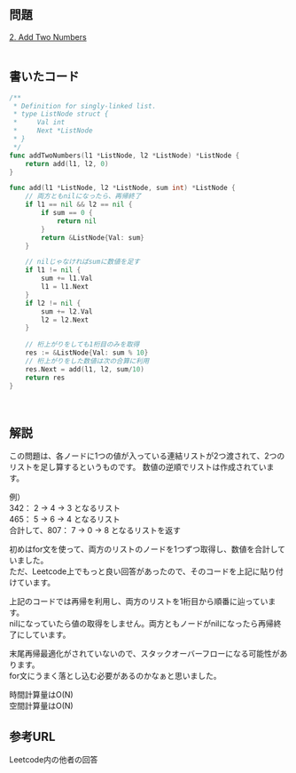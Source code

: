 ## 問題  
[2. Add Two Numbers](https://leetcode.com/problems/add-two-numbers/)  
<br>
## 書いたコード
```go
/**
 * Definition for singly-linked list.
 * type ListNode struct {
 *     Val int
 *     Next *ListNode
 * }
 */
func addTwoNumbers(l1 *ListNode, l2 *ListNode) *ListNode {
	return add(l1, l2, 0)
}

func add(l1 *ListNode, l2 *ListNode, sum int) *ListNode {
    // 両方ともnilになったら、再帰終了
	if l1 == nil && l2 == nil {
        if sum == 0 {
            return nil
        }
		return &ListNode{Val: sum}
	}

    // nilじゃなければsumに数値を足す
	if l1 != nil {
		sum += l1.Val
		l1 = l1.Next
	}
	if l2 != nil {
		sum += l2.Val
		l2 = l2.Next
	}
    
    // 桁上がりをしても1桁目のみを取得
    res := &ListNode{Val: sum % 10}
    // 桁上がりをした数値は次の合算に利用
    res.Next = add(l1, l2, sum/10)
    return res
}
```
<br>

## 解説  
この問題は、各ノードに1つの値が入っている連結リストが2つ渡されて、2つのリストを足し算するというものです。
数値の逆順でリストは作成されています。  

例）  
342： 2 -> 4 -> 3 となるリスト  
465： 5 -> 6 -> 4 となるリスト  
合計して、807： 7 -> 0 -> 8 となるリストを返す  

初めはfor文を使って、両方のリストのノードを1つずつ取得し、数値を合計していました。  
ただ、Leetcode上でもっと良い回答があったので、そのコードを上記に貼り付けています。  

上記のコードでは再帰を利用し、両方のリストを1桁目から順番に辿っています。  
nilになっていたら値の取得をしません。両方ともノードがnilになったら再帰終了にしています。  

末尾再帰最適化がされていないので、スタックオーバーフローになる可能性があります。  
for文にうまく落とし込む必要があるのかなぁと思いました。  

時間計算量はO(N)  
空間計算量はO(N)


## 参考URL  
Leetcode内の他者の回答